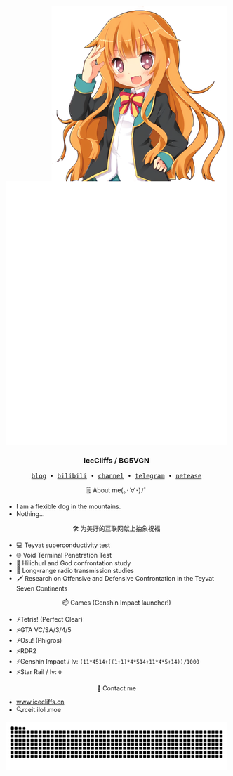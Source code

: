 <img align='right' src='https://github.com/icecliffs/icecliffs/blob/master/assets/Amatsuka-Mao.png' width='400px'>  

![Metrics](/github-metrics.svg)

<h3 align="center"> IceCliffs / BG5VGN</h3>

<p align="center">
  <samp>
    <a href="https://iloli.moe/">blog</a> ∙
    <a href="https://space.bilibili.com/28645589">bilibili</a> ∙
    <a href="https://t.me/o_OOv0">channel</a> ∙
    <a href="https://t.me/icecliffs">telegram</a> ∙
    <a href="https://music.163.com/#/artist?id=51382584">netease</a>
  </samp>
</p>

<p align="center">
🗒 About me(｡･∀･)ﾉﾞ
</p>

- I am a flexible dog in the mountains.
- Nothing...

<p align="center">
🛠 为美好的互联网献上抽象祝福
</p>

- 💻 Teyvat superconductivity test
- 🌐 Void Terminal Penetration Test
- 🔧 Hilichurl and God confrontation study
- 📡 Long-range radio transmission studies
- 🗡 Research on Offensive and Defensive Confrontation in the Teyvat Seven Continents

<p align="center">
📫 Games (Genshin Impact launcher!)
</p>

- ⚡Tetris! (Perfect Clear)
- ⚡GTA VC/SA/3/4/5
- ⚡Osu! (Phigros)
- ⚡RDR2
- ⚡Genshin Impact / lv: `(11*4514+((1+1)*4*514+11*4*5+14))/1000`
- ⚡Star Rail / lv: `0`

<p align="center">
📧 Contact me
</p>

- www.icecliffs.cn
- 🔍rceit.iloli.moe

<picture>
  <source
    media="(prefers-color-scheme: dark)"
    srcset="https://raw.githubusercontent.com/icecliffs/icecliffs/output/github-contribution-grid-snake.svg"
  />
  <source
    media="(prefers-color-scheme: light)"
    srcset="https://raw.githubusercontent.com/icecliffs/icecliffs/output/github-contribution-grid-snake.svg"
  />
  <img
    alt="github contribution grid snake animation"
    src="https://raw.githubusercontent.com/icecliffs/icecliffs/output/github-contribution-grid-snake.svg"
  />
</picture>



